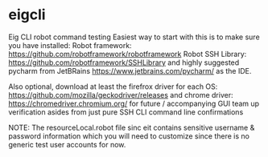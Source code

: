 # eigcli
Eig CLI robot command testing
Easiest way to start with this is to make sure you have installed: 
Robot framework: https://github.com/robotframework/robotframework
Robot SSH Library: https://github.com/robotframework/SSHLibrary
and highly suggested pycharm from JetBRains https://www.jetbrains.com/pycharm/  as the IDE. 

Also optional, download at least the firefrox driver for each OS: https://github.com/mozilla/geckodriver/releases 
and chrome driver: https://chromedriver.chromium.org/ for future / accompanying GUI team up verification 
asides from just pure SSH CLI command line confirmations

NOTE: The resourceLocal.robot file sinc eit contains sensitive username & password information which you will need to customize since there is no generic test user accounts for now.
